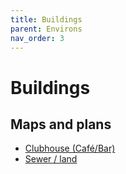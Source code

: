 ```yaml
---
title: Buildings
parent: Environs
nav_order: 3
---
```


# Buildings

## Maps and plans

* [Clubhouse (Café/Bar)](/clubhouse_blueprint.jpg)
* [Sewer / land](./sewerplan.jpg)
